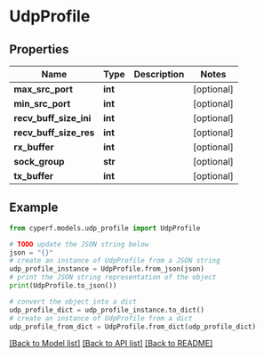 # UdpProfile


## Properties

Name | Type | Description | Notes
------------ | ------------- | ------------- | -------------
**max_src_port** | **int** |  | [optional] 
**min_src_port** | **int** |  | [optional] 
**recv_buff_size_ini** | **int** |  | [optional] 
**recv_buff_size_res** | **int** |  | [optional] 
**rx_buffer** | **int** |  | [optional] 
**sock_group** | **str** |  | [optional] 
**tx_buffer** | **int** |  | [optional] 

## Example

```python
from cyperf.models.udp_profile import UdpProfile

# TODO update the JSON string below
json = "{}"
# create an instance of UdpProfile from a JSON string
udp_profile_instance = UdpProfile.from_json(json)
# print the JSON string representation of the object
print(UdpProfile.to_json())

# convert the object into a dict
udp_profile_dict = udp_profile_instance.to_dict()
# create an instance of UdpProfile from a dict
udp_profile_from_dict = UdpProfile.from_dict(udp_profile_dict)
```
[[Back to Model list]](../README.md#documentation-for-models) [[Back to API list]](../README.md#documentation-for-api-endpoints) [[Back to README]](../README.md)



